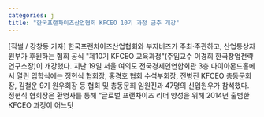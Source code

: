 ```yaml
---
categories: j
title: "한국프랜차이즈산업협회 KFCEO 10기 과정 금주 개강"
---
```

[직썰 / 강창동 기자] 한국프랜차이즈산업협회와 부자비즈가 주최·주관하고, 산업통상자원부가 후원하는 협회 공식 "제10기 KFCEO 교육과정"(주임교수 이경희 한국창업전략연구소장)이 개강했다. 지난 19일 서울 여의도 전국경제인연합회관 3층 다이아몬드홀에서 열린 입학식에는 정현식 협회장, 홍경호 협회 수석부회장, 전병진 KFCEO 총동문회장, 김철운 9기 원우회장 등 협회 및 총동문회 임원진과 47명의 신입원우가 참석했다. 정현식 협회장은 환영사를 통해 “글로벌 프랜차이즈 리더 양성을 위해 2014년 출범한 KFCEO 과정이 어느덧